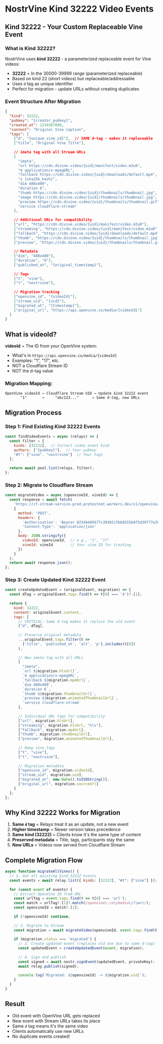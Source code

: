 # NostrVine Kind 32222 Video Events

## Kind 32222 - Your Custom Replaceable Vine Event

### What is Kind 32222?
NostrVine uses **kind 32222** - a parameterized replaceable event for Vine videos:
- **32222** = In the 30000-39999 range (parameterized replaceable)
- Based on kind 22 (short videos) but replaceable/addressable
- Uses `d` tag as unique identifier
- Perfect for migration - update URLs without creating duplicates
### Event Structure After Migration
```json
{
  "kind": 32222,
  "pubkey": "{creator_pubkey}",
  "created_at": 1234567890,
  "content": "Original Vine caption",
  "tags": [
    ["d", "{unique_vine_id}"],  // SAME d-tag - makes it replaceable
    ["title", "Original Vine Title"],
    
    // imeta tag with all Stream URLs
    [
      "imeta",
      "url https://cdn.divine.video/{uid}/manifest/video.m3u8",
      "m application/x-mpegURL",
      "fallback https://cdn.divine.video/{uid}/downloads/default.mp4",
      "x {sha256_hash}",
      "dim 480x480",
      "duration 6",
      "thumb https://cdn.divine.video/{uid}/thumbnails/thumbnail.jpg",
      "image https://cdn.divine.video/{uid}/thumbnails/thumbnail.jpg",
      "preview https://cdn.divine.video/{uid}/thumbnails/thumbnail.gif",
      "service cloudflare-stream"
    ],
    
    // Additional URLs for compatibility
    ["url", "https://cdn.divine.video/{uid}/manifest/video.m3u8"],
    ["streaming", "https://cdn.divine.video/{uid}/manifest/video.m3u8", "hls"],
    ["fallback", "https://cdn.divine.video/{uid}/downloads/default.mp4"],
    ["thumb", "https://cdn.divine.video/{uid}/thumbnails/thumbnail.jpg"],
    ["preview", "https://cdn.divine.video/{uid}/thumbnails/thumbnail.gif"],
    
    // Metadata
    ["dim", "480x480"],
    ["duration", "6"],
    ["published_at", "{original_timestamp}"],
    
    // Tags
    ["t", "vine"],
    ["t", "nostrvine"],
    
    // Migration tracking
    ["openvine_id", "{videoId}"],
    ["stream_uid", "{uid}"],
    ["migrated_at", "{timestamp}"],
    ["original_url", "https://api.openvine.co/media/{videoId}"]
  ]
}
```

## What is videoId?

**videoId** = The ID from your OpenVine system:
- What's in `https://api.openvine.co/media/{videoId}`
- Examples: "1", "17", etc.
- NOT a Cloudflare Stream ID
- NOT the d-tag value

### Migration Mapping:
```
OpenVine videoId → Cloudflare Stream UID → Update kind 32222 event
       "1"       →     "abc123..."      → Same d-tag, new URLs
```

## Migration Process

### Step 1: Find Existing Kind 32222 Events
```javascript
const findVideoEvents = async (relays) => {
  const filter = {
    kinds: [32222],  // Correct video event kind
    authors: ["{pubkey}"],  // Your pubkey
    "#t": ["vine", "nostrvine"]  // Your tags
  };
  
  return await pool.list(relays, filter);
};
```

### Step 2: Migrate to Cloudflare Stream
```javascript
const migrateVideo = async (openvineId, vineId) => {
  const response = await fetch(
    'https://cf-stream-service-prod.protestnet.workers.dev/v1/openvine/migrate',
    {
      method: 'POST',
      headers: {
        'Authorization': 'Bearer 823d4485677c393b51fbb8555b8f5d39777e266c22e30b4190586f701eea5a8c',
        'Content-Type': 'application/json'
      },
      body: JSON.stringify({
        videoId: openvineId,  // e.g., "1", "17"
        vineId: vineId        // Your vine ID for tracking
      })
    }
  );
  return await response.json();
};
```

### Step 3: Create Updated Kind 32222 Event
```javascript
const createUpdatedEvent = (originalEvent, migration) => {
  const dTag = originalEvent.tags.find(t => t[0] === 'd')?.[1];
  
  return {
    kind: 32222,
    content: originalEvent.content,
    tags: [
      // CRITICAL: Same d-tag makes it replace the old event
      ["d", dTag],
      
      // Preserve original metadata
      ...originalEvent.tags.filter(t => 
        ['title', 'published_at', 'alt', 'p'].includes(t[0])
      ),
      
      // New imeta tag with all URLs
      [
        "imeta",
        `url ${migration.hlsUrl}`,
        `m application/x-mpegURL`,
        `fallback ${migration.mp4Url}`,
        `dim 480x480`,
        `duration 6`,
        `thumb ${migration.thumbnailUrl}`,
        `preview ${migration.animatedThumbnailUrl}`,
        `service cloudflare-stream`
      ],
      
      // Individual URL tags for compatibility
      ["url", migration.hlsUrl],
      ["streaming", migration.hlsUrl, "hls"],
      ["fallback", migration.mp4Url],
      ["thumb", migration.thumbnailUrl],
      ["preview", migration.animatedThumbnailUrl],
      
      // Keep vine tags
      ["t", "vine"],
      ["t", "nostrvine"],
      
      // Migration metadata
      ["openvine_id", migration.videoId],
      ["stream_uid", migration.uid],
      ["migrated_at", new Date().toISOString()],
      ["original_url", migration.sourceUrl]
    ]
  };
};
```

## Why Kind 32222 Works for Migration

1. **Same `d` tag** = Relays treat it as an update, not a new event
2. **Higher timestamp** = Newer version takes precedence
3. **Same kind (32222)** = Clients know it's the same type of content
4. **Preserved metadata** = Title, tags, participants stay the same
5. **New URLs** = Videos now served from Cloudflare Stream

## Complete Migration Flow

```javascript
async function migrateAllVines() {
  // 1. Get all existing kind 32222 events
  const events = await relay.list({ kinds: [32222], "#t": ["vine"] });
  
  for (const event of events) {
    // Extract OpenVine ID from URL
    const urlTag = event.tags.find(t => t[0] === 'url');
    const match = urlTag?.[1]?.match(/openvine\.co\/media\/(\w+)/);
    const openvineId = match?.[1];
    
    if (!openvineId) continue;
    
    // 2. Migrate to Stream
    const migration = await migrateVideo(openvineId, event.tags.find(t => t[0] === 'd')?.[1]);
    
    if (migration.status === 'migrated') {
      // 3. Create updated event (replaces old one due to same d-tag)
      const updatedEvent = createUpdatedEvent(event, migration);
      
      // 4. Sign and publish
      const signed = await nostr.signEvent(updatedEvent, privateKey);
      await relay.publish(signed);
      
      console.log(`Migrated: ${openvineId} -> ${migration.uid}`);
    }
  }
}
```

## Result

- Old event with OpenVine URL gets replaced
- New event with Stream URLs takes its place
- Same `d` tag means it's the same video
- Clients automatically use new URLs
- No duplicate events created!